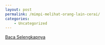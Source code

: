 ```yaml
---
layout: post
permalink: /mimpi-melihat-orang-lain-cerai/
categories:
    - Uncategorized
---
```


[Baca Selengkapnya](/09)